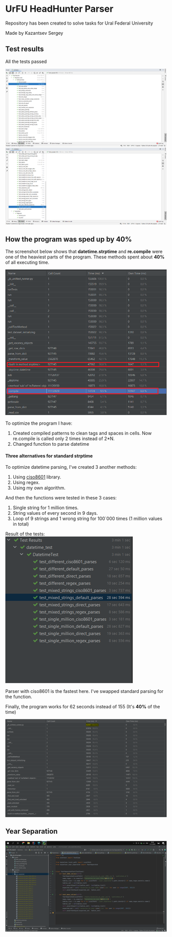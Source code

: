 # UrFU HeadHunter Parser

Repository has been created to solve tasks for Ural Federal University

Made by Kazantsev Sergey

## Test results

All the tests passed

![Test results 1](images/test_results.png)
![Test results 2](images/test_results_2.png)

## How the program was sped up by 40%

The screenshot below shows that **datetime.strptime** and **re.compile** were one of the heaviest parts of the program. These methods
spent about **40%** of all executing time.

![Initial profiling](images/initial_profiling.png)

To optimize the program I have:
1. Created compiled patterns to clean tags and spaces in cells. Now re.compile is called only 2 times instead of 2*N.
2. Changed function to parse datetime

#### Three alternatives for standard strptime
To optimize datetime parsing, I've created 3 another methods:
1. Using [ciso8601](https://github.com/closeio/ciso8601) library.
2. Using regex.
3. Using my own algorithm.

And then the functions were tested in these 3 cases:
1. Single string for 1 million times.
2. String values of every second in 9 days.
3. Loop of 9 strings and 1 wrong string for 100`000 times (1 million values in total)

Result of the tests:
![Datetime tests](images/datetime_tests.png)

Parser with ciso8601 is the fastest here. I've swapped standard parsing for the function. 

Finally, the program works for 62 seconds instead of 155 (It's **40%** of the time)

![Datetime tests](images/after_profiling.png)

## Year Separation

![Year Separation](images/year_separated_screen.png)